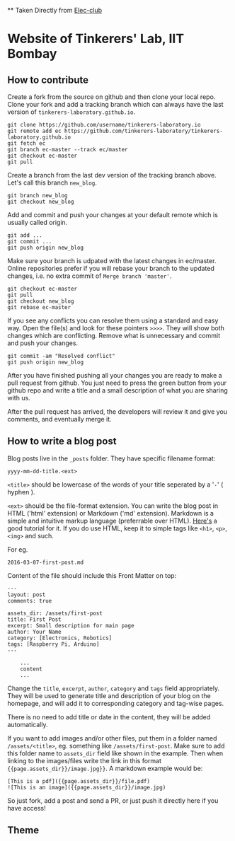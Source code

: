 ** Taken Directly from [Elec-club](https://github.com/elec-club-iitb/elec-club-iitb.github.io)

# Website of Tinkerers' Lab, IIT Bombay

## How to contribute
Create a fork from the source on github and then clone your local repo.
Clone your fork and add a tracking branch which can always have the last version of `tinkerers-laboratory.github.io`.

    git clone https://github.com/username/tinkerers-laboratory.io
    git remote add ec https://github.com/tinkerers-laboratory/tinkerers-laboratory.github.io
    git fetch ec
    git branch ec-master --track ec/master
    git checkout ec-master
    git pull

Create a branch from the last dev version of the tracking branch above.
Let's call this branch `new_blog`.

    git branch new_blog
    git checkout new_blog

Add and commit and push your changes at your default remote which is usually called origin.

    git add ...
    git commit ...
    git push origin new_blog

Make sure your branch is udpated with the latest changes in ec/master. Online repositories prefer if you will rebase your branch to the updated changes, i.e. no extra commit of `Merge branch 'master'`.

    git checkout ec-master
    git pull
    git checkout new_blog
    git rebase ec-master

If you see any conflicts you can resolve them using a standard and easy way.
Open the file(s) and look for these pointers `>>>>`. They will show both changes which are conflicting.
Remove what is unnecessary and commit and push your changes.

    git commit -am "Resolved conflict"
    git push origin new_blog

After you have finished pushing all your changes you are ready to make a pull request from github. You just need to press the green button from your github repo and write a title and a small description of what you are sharing with us.

After the pull request has arrived, the developers will review it and give you comments, and eventually merge it.


## How to write a blog post

Blog posts live in the `_posts` folder. They have specific filename format:

    yyyy-mm-dd-title.<ext>

`<title>` should be lowercase of the words of your title seperated by a '`-`' ( hyphen ). 

`<ext>` should be the file-format extension. You can write the blog post in HTML ('html' extension) or Markdown ('md' extension). Markdown is a simple and intuitive markup language (preferrable over HTML). [Here's](https://daringfireball.net/projects/markdown/basics) a good tutorial for it. If you do use HTML, keep it to simple tags like `<h1>`, `<p>`, `<img>` and such.

For eg.

    2016-03-07-first-post.md

Content of the file should include this Front Matter on top:

    ---
    layout: post
    comments: true

    assets_dir: /assets/first-post
    title: First Post
    excerpt: Small description for main page
    author: Your Name
    category: [Electronics, Robotics]
    tags: [Raspberry Pi, Arduino]
    ---

        ...
        content
        ...

Change the `title`, `excerpt`, `author`, `category` and `tags` field appropriately. They will be used to generate title and description of your blog on the homepage, and will add it to corresponding category and tag-wise pages.

There is no need to add title or date in the content, they will be added automatically.

If you want to add images and/or other files, put them in a folder named `/assets/<title>`, eg. something like `/assets/first-post`. Make sure to add this folder name to `assets_dir` field like shown in the example. Then when linking to the images/files write the link in this format `{{page.assets_dir}}/image.jpg}}`. A markdown example would be: 

    [This is a pdf]({{page.assets_dir}}/file.pdf)
    ![This is an image]({{page.assets_dir}}/image.jpg)

So just fork, add a post and send a PR, or just push it directly here if you have access!

## Theme
